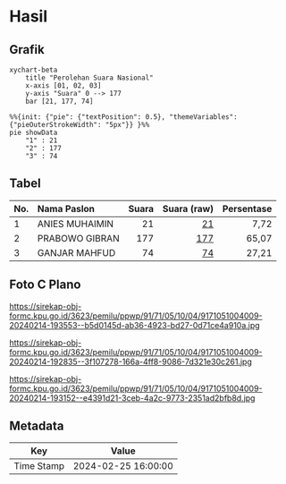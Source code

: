 # Hasil

## Grafik

```mermaid
xychart-beta
    title "Perolehan Suara Nasional"
    x-axis [01, 02, 03]
    y-axis "Suara" 0 --> 177
    bar [21, 177, 74]
```

```mermaid
%%{init: {"pie": {"textPosition": 0.5}, "themeVariables": {"pieOuterStrokeWidth": "5px"}} }%%
pie showData
    "1" : 21
    "2" : 177
    "3" : 74
```

## Tabel

| No. | Nama Paslon    | Suara | Suara (raw) | Persentase |
|:--- |:-------------- | -----:| -----------:| ----------:|
| 1   | ANIES MUHAIMIN | 21    | [21][p-1]   | 7,72       |
| 2   | PRABOWO GIBRAN | 177   | [177][p-2]  | 65,07      |
| 3   | GANJAR MAHFUD  | 74    | [74][p-3]   | 27,21      |


[p-1]: https://github.com/gigit-pemilu/pemilu-2024/blob/main/pilpres/hitung-suara/sub/91-papua/sub/71-kota-jayapura/sub/05-heram/sub/1004-yabansai/sub/009-tps/sub/paslon-1.txt
[p-2]: https://github.com/gigit-pemilu/pemilu-2024/blob/main/pilpres/hitung-suara/sub/91-papua/sub/71-kota-jayapura/sub/05-heram/sub/1004-yabansai/sub/009-tps/sub/paslon-2.txt
[p-3]: https://github.com/gigit-pemilu/pemilu-2024/blob/main/pilpres/hitung-suara/sub/91-papua/sub/71-kota-jayapura/sub/05-heram/sub/1004-yabansai/sub/009-tps/sub/paslon-3.txt

## Foto C Plano

https://sirekap-obj-formc.kpu.go.id/3623/pemilu/ppwp/91/71/05/10/04/9171051004009-20240214-193553--b5d0145d-ab36-4923-bd27-0d71ce4a910a.jpg

https://sirekap-obj-formc.kpu.go.id/3623/pemilu/ppwp/91/71/05/10/04/9171051004009-20240214-192835--3f107278-166a-4ff8-9086-7d321e30c261.jpg

https://sirekap-obj-formc.kpu.go.id/3623/pemilu/ppwp/91/71/05/10/04/9171051004009-20240214-193152--e4391d21-3ceb-4a2c-9773-2351ad2bfb8d.jpg


## Metadata

| Key        | Value               |
| ---------- | ------------------- |
| Time Stamp | 2024-02-25 16:00:00 |



